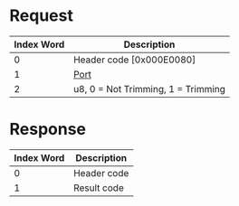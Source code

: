 # Request

| Index Word | Description                             |
|------------|-----------------------------------------|
| 0          | Header code \[0x000E0080\]              |
| 1          | [Port](Camera_Services#Port "wikilink") |
| 2          | u8, 0 = Not Trimming, 1 = Trimming      |

# Response

| Index Word | Description |
|------------|-------------|
| 0          | Header code |
| 1          | Result code |